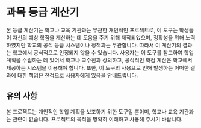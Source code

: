# 과목 등급 계산기

본 등급 계산기는 학교나 교육 기관과는 무관한 개인적인 프로젝트로, 이 도구는 학생들이 자신의 예상 학점을 계산하는 데 도움을 주기 위해 제작되었으며, 정확성을 위해 노력하였지만 학교의 공식 등급 시스템이나 정책과는 무관합니다. 따라서 이 계산기의 결과는 학교에서 공식적으로 인정되지 않을 수 있습니다. 사용자는 이 도구를 참고하여 학업 계획을 수립하는 데 있어서 학교나 교수진과 상의하고, 공식적인 학점 계산은 학교에서 제공하는 시스템을 이용해야 합니다. 또한, 이 도구의 사용으로 인해 발생하는 어떠한 결과에 대한 책임은 전적으로 사용자에게 있음을 안내드립니다.

## 유의 사항

본 프로젝트는 개인적인 학업 계획을 보조하기 위한 도구일 뿐이며, 학교나 교육 기관과는 관련이 없습니다. 프로젝트의 목적을 명확히 이해하고 사용해 주시기 바랍니다.
